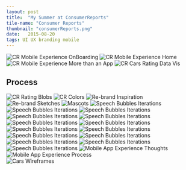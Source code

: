 ```yaml
---
layout: post
title:  "My Summer at ConsumerReports"
tile-name: "Consumer Reports"
thumbnail: "consumerReports.png"
date:   2015-08-20
tags: UI UX branding mobile
---
```


<div class="image-container"><img src="../img/cr/CRMexperience1.png" alt="CR Mobile Experience OnBoarding" />
<img src="../img/cr/CRMexperience2.png" alt="CR Mobile Experience Home" />
<img src="../img/cr/CRMexperience3.png" alt="CR Mobile Experience More than an App" />
<img src="../img/cr/CRdataVis.png" alt="CR Cars Rating Data Vis" /></div>

## Process

<div class="image-container"><img src="../img/cr/CRblobs.png" alt="CR Rating Blobs" />
<img src="../img/cr/CRcolors.png" alt="CR Colors" />
<img src="../img/cr/CRbrandInspiration.png" alt="Re-brand Inspiration" />
<img src="../img/cr/CRbrandSketches.png" alt="Re-brand Sketches" />
<img src="../img/cr/CRmascots.png" alt="Mascots" />
<img src="../img/cr/CRbrandBubbles-01.png" alt="Speech Bubbles Iterations" />
<img src="../img/cr/CRbrandBubbles-02.png" alt="Speech Bubbles Iterations" />
<img src="../img/cr/CRbrandBubbles-03.png" alt="Speech Bubbles Iterations" />
<img src="../img/cr/CRbrandBubbles-04.png" alt="Speech Bubbles Iterations" />
<img src="../img/cr/CRbrandBubbles-05.png" alt="Speech Bubbles Iterations" />
<img src="../img/cr/CRbrandBubbles-06.png" alt="Speech Bubbles Iterations" />
<img src="../img/cr/CRbrandBubbles-07.png" alt="Speech Bubbles Iterations" />
<img src="../img/cr/CRbrandBubbles-08.png" alt="Speech Bubbles Iterations" />
<img src="../img/cr/CRbrandBubbles-09.png" alt="Speech Bubbles Iterations" />
<img src="../img/cr/CRbrandBubbles-10.png" alt="Speech Bubbles Iterations" />
<img src="../img/cr/CRbrandBubbles-11.png" alt="Speech Bubbles Iterations" />
<img src="../img/cr/CRbrandBubbles-12.png" alt="Speech Bubbles Iterations" />
<img src="../img/cr/CRbrandBubbles-13.png" alt="Speech Bubbles Iterations" />
<img src="../img/cr/CRbrandBubbles-14.png" alt="Speech Bubbles Iterations" />
<img src="../img/cr/CRMthoughts.png" alt="Mobile App Experience Thoughts" /></div>

<div class="image-container"><img src="../img/cr/CRMprocess.png" alt="Mobile App Experience Process" /></div>

<div class="image-container"><img src="../img/cr/CRcarsWireframes.png" alt="Cars Wireframes" /></div>
